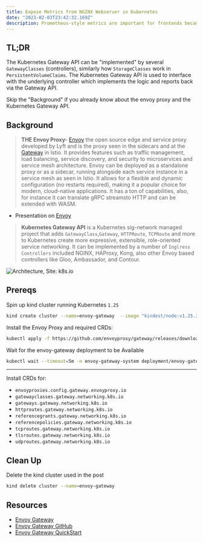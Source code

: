 ```yaml
---
title: Expose Metrics from NGINX Webserver in Kubernetes
date: "2023-02-03T23:42:32.169Z"
description: Prometheus-style metrics are important for frontends because they allow for real-time monitoring and analysis of application performance. This helps frontend developers identify and diagnose issues quickly and efficiently, and make informed decisions about how to optimize the user experience.
---
```


## TL;DR
The Kubernetes Gateway API can be "implemented" by several `GatewayClasses` (controllers), similarly how `StorageClasses` work in `PersistentVolumeClaims`. The Kubernetes Gateway API is used to interface with the underlying controller which implements the logic and reports back via the Gateway API.  

  
  
Skip the "Background" if you already know about the envoy proxy and the Kubernetes Gateway API.

## Background

> **THE Envoy Proxy-** [Envoy](envoyproxy.io) the open source edge and service proxy developed by Lyft and is the proxy seen in the sidecars and at the [Gateway](https://istio.io/latest/docs/reference/config/networking/gateway/) in Istio. It provides features such as traffic management, load balancing, service discovery, and security to microservices and service mesh architecture. Envoy can be deployed as a standalone proxy or as a sidecar, running alongside each service instance in a service mesh as seen in Istio. It allows for a flexible and dynamic configuration (no restarts required), making it a popular choice for modern, cloud-native applications. It has a ton of capabilities, also, for instance it can translate gRPC streamsto HTTP and can be extended with WASM.

- Presentation on [Envoy](https://docs.google.com/presentation/d/17_IBwR4EoDFQ67o1lq-vzJQ8-lY_We_j5BPpPfi0JvU/edit?usp=sharing)

> **Kubernetes Gateway API** is a Kubernetes sig-network managed project that adds `GatewayClass`,`Gateway`, `HTTPRoute`, `TCPRoute` and more to Kubernetes create more expressive, extensible, role-oriented service networking. It can be implemented by a number of `Inglress Controllers` included NGINX, HAProxy, Kong, also other Envoy based controllers like Gloo, Ambassador, and Contour. 

![Architecture, Site: k8s.io](https://gateway-api.sigs.k8s.io/images/api-model.png)


## Prereqs
Spin up kind cluster running Kubernetes `1.25`

```bash
kind create cluster --name=envoy-gateway  --image "kindest/node:v1.25.3"
```

Install the Envoy Proxy and required CRDs:
```bash
kubectl apply -f https://github.com/envoyproxy/gateway/releases/download/v0.2.0/install.yaml
```

Wait for the envoy-gateway deployment to be Available
```bash
kubectl wait --timeout=5m -n envoy-gateway-system deployment/envoy-gateway --for=condition=Available
```


----           
Install CRDs for:
- `envoyproxies.config.gateway.envoyproxy.io`
- `gatewayclasses.gateway.networking.k8s.io`
- `gateways.gateway.networking.k8s.io`
- `httproutes.gateway.networking.k8s.io`
- `referencegrants.gateway.networking.k8s.io`
- `referencepolicies.gateway.networking.k8s.io`
- `tcproutes.gateway.networking.k8s.io`
- `tlsroutes.gateway.networking.k8s.io`
- `udproutes.gateway.networking.k8s.io`
## Clean Up

Delete the kind cluster used in the post

```bash
kind delete cluster --name=envoy-gateway 
```

## Resources
- [Envoy Gateway](https://gateway.envoyproxy.io/v0.2.0)
- [Envoy Gateway GitHub](https://github.com/envoyproxy/gateway/)
- [Envoy Gateway QuickStart](https://gateway.envoyproxy.io/v0.2.0/user/quickstart.html)